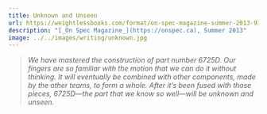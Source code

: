 ```yaml
---
title: Unknown and Unseen
url: https://weightlessbooks.com/format/on-spec-magazine-summer-2013-93-vol-25-no-2/
description: "[_On Spec Magazine_](https://onspec.ca), Summer 2013"
image: ../../images/writing/unknown.jpg
---
```

> _We have mastered the construction of part number 6725D. Our fingers are so familiar with the motion that we can do it without thinking. It will eventually be combined with other components, made by the other teams, to form a whole. After it’s been fused with those pieces, 6725D—the part that we know so well—will be unknown and unseen._